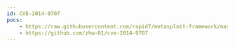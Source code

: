 ```yaml
---
id: CVE-2014-9707
pocs:
    - https://raw.githubusercontent.com/rapid7/metasploit-framework/master/modules/auxiliary/scanner/http/goahead_traversal.rb
    - https://github.com/zhw-01/cve-2014-9707
---
```

